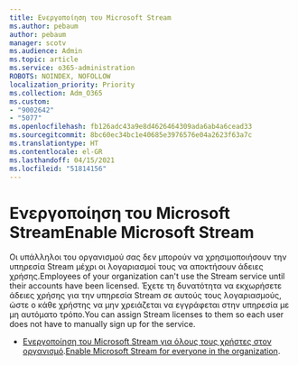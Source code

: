 ```yaml
---
title: Ενεργοποίηση του Microsoft Stream
ms.author: pebaum
author: pebaum
manager: scotv
ms.audience: Admin
ms.topic: article
ms.service: o365-administration
ROBOTS: NOINDEX, NOFOLLOW
localization_priority: Priority
ms.collection: Adm_O365
ms.custom:
- "9002642"
- "5077"
ms.openlocfilehash: fb126adc43a9e8d4626464309ada6ab4a6cead33
ms.sourcegitcommit: 8bc60ec34bc1e40685e3976576e04a2623f63a7c
ms.translationtype: HT
ms.contentlocale: el-GR
ms.lasthandoff: 04/15/2021
ms.locfileid: "51814156"
---
```

# <a name="enable-microsoft-stream"></a><span data-ttu-id="fa8b0-102">Ενεργοποίηση του Microsoft Stream</span><span class="sxs-lookup"><span data-stu-id="fa8b0-102">Enable Microsoft Stream</span></span>

<span data-ttu-id="fa8b0-103">Οι υπάλληλοι του οργανισμού σας δεν μπορούν να χρησιμοποιήσουν την υπηρεσία Stream μέχρι οι λογαριασμοί τους να αποκτήσουν άδειες χρήσης.</span><span class="sxs-lookup"><span data-stu-id="fa8b0-103">Employees of your organization can't use the Stream service until their accounts have been licensed.</span></span> <span data-ttu-id="fa8b0-104">Έχετε τη δυνατότητα να εκχωρήσετε άδειες χρήσης για την υπηρεσία Stream σε αυτούς τους λογαριασμούς, ώστε ο κάθε χρήστης να μην χρειάζεται να εγγράφεται στην υπηρεσία με μη αυτόματο τρόπο.</span><span class="sxs-lookup"><span data-stu-id="fa8b0-104">You can assign Stream licenses to them so each user does not have to manually sign up for the service.</span></span>

- <span data-ttu-id="fa8b0-105">[Ενεργοποίηση του Microsoft Stream για όλους τους χρήστες στον οργανισμό](https://docs.microsoft.com/stream/assign-user-licenses).</span><span class="sxs-lookup"><span data-stu-id="fa8b0-105">[Enable Microsoft Stream for everyone in the organization](https://docs.microsoft.com/stream/assign-user-licenses).</span></span>
